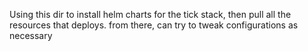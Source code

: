 Using this dir to install helm charts for the tick stack, then pull all the resources that deploys. 
from there, can try to tweak configurations as necessary
